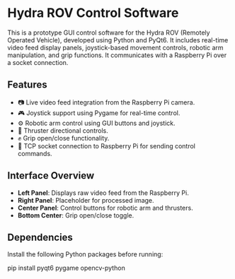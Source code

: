 # Hydra ROV Control Software

This is a prototype GUI control software for the Hydra ROV (Remotely Operated Vehicle), developed using Python and PyQt6. It includes real-time video feed display panels, joystick-based movement controls, robotic arm manipulation, and grip functions. It communicates with a Raspberry Pi over a socket connection.

## Features

- 📷 Live video feed integration from the Raspberry Pi camera.
- 🎮 Joystick support using Pygame for real-time control.
- ⚙️ Robotic arm control using GUI buttons and joystick.
- 🚀 Thruster directional controls.
- ✊ Grip open/close functionality.
- 🔌 TCP socket connection to Raspberry Pi for sending control commands.

## Interface Overview

- **Left Panel**: Displays raw video feed from the Raspberry Pi.
- **Right Panel**: Placeholder for processed image.
- **Center Panel**: Control buttons for robotic arm and thrusters.
- **Bottom Center**: Grip open/close toggle.

## Dependencies

Install the following Python packages before running:

pip install pyqt6 pygame opencv-python
